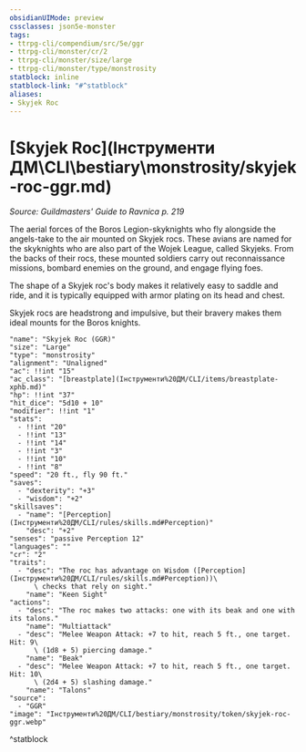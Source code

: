 ```yaml
---
obsidianUIMode: preview
cssclasses: json5e-monster
tags:
- ttrpg-cli/compendium/src/5e/ggr
- ttrpg-cli/monster/cr/2
- ttrpg-cli/monster/size/large
- ttrpg-cli/monster/type/monstrosity
statblock: inline
statblock-link: "#^statblock"
aliases:
- Skyjek Roc
---
```

# [Skyjek Roc](Інструменти ДМ\CLI\bestiary\monstrosity/skyjek-roc-ggr.md)
*Source: Guildmasters' Guide to Ravnica p. 219*  

The aerial forces of the Boros Legion-skyknights who fly alongside the angels-take to the air mounted on Skyjek rocs. These avians are named for the skyknights who are also part of the Wojek League, called Skyjeks. From the backs of their rocs, these mounted soldiers carry out reconnaissance missions, bombard enemies on the ground, and engage flying foes.

The shape of a Skyjek roc's body makes it relatively easy to saddle and ride, and it is typically equipped with armor plating on its head and chest.

Skyjek rocs are headstrong and impulsive, but their bravery makes them ideal mounts for the Boros knights.

```statblock
"name": "Skyjek Roc (GGR)"
"size": "Large"
"type": "monstrosity"
"alignment": "Unaligned"
"ac": !!int "15"
"ac_class": "[breastplate](Інструменти%20ДМ/CLI/items/breastplate-xphb.md)"
"hp": !!int "37"
"hit_dice": "5d10 + 10"
"modifier": !!int "1"
"stats":
  - !!int "20"
  - !!int "13"
  - !!int "14"
  - !!int "3"
  - !!int "10"
  - !!int "8"
"speed": "20 ft., fly 90 ft."
"saves":
  - "dexterity": "+3"
  - "wisdom": "+2"
"skillsaves":
  - "name": "[Perception](Інструменти%20ДМ/CLI/rules/skills.md#Perception)"
    "desc": "+2"
"senses": "passive Perception 12"
"languages": ""
"cr": "2"
"traits":
  - "desc": "The roc has advantage on Wisdom ([Perception](Інструменти%20ДМ/CLI/rules/skills.md#Perception))\
      \ checks that rely on sight."
    "name": "Keen Sight"
"actions":
  - "desc": "The roc makes two attacks: one with its beak and one with its talons."
    "name": "Multiattack"
  - "desc": "Melee Weapon Attack: +7 to hit, reach 5 ft., one target. Hit: 9\
      \ (1d8 + 5) piercing damage."
    "name": "Beak"
  - "desc": "Melee Weapon Attack: +7 to hit, reach 5 ft., one target. Hit: 10\
      \ (2d4 + 5) slashing damage."
    "name": "Talons"
"source":
  - "GGR"
"image": "Інструменти%20ДМ/CLI/bestiary/monstrosity/token/skyjek-roc-ggr.webp"
```
^statblock